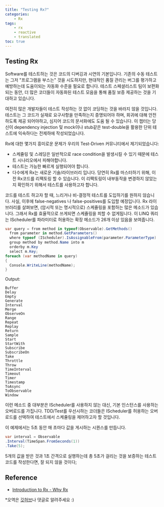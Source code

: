 ```yaml
---
title: "Testing Rx?"
categories:
    - Rx
tags:
    - rx
    - reactive
    - translated
toc: true
---
```

## Testing Rx
Software를 테스트하는 것은 코드의 디버깅과 시연의 기본입니다. 기존의 수동 테스트는 그저 "프로그램을 부스는" 것을 시도하지만, 현대적인 품질 관리는 버그를 평가하고 예방하는데 도움이되는 자동화 수준을 필요로 합니다. 테스트 스페셜리스트 팀이 보편화 되는 동안, 더 많은 코더들이 자동화된 테스트 모음을 통해 품질 보증 제공하는 것을 기대하고 있습니다. 

여전히 많은 개발자들이 테스트 작성하는 것 없이 코딩하는 것을 바라지 않을 것입니다. 테스트는 그 코드가 실재로 요구사항을 만족하는지 증명되어야 하며, 회귀에 대해 안전하도록 제공 되어야하고, 심지어 코드의 문서화에도 도움 될 수 있습니다. 이 챕터는 당신이 dependency injection 및 mock이나 stub같은 test-double을 활용한 단위 테스트에 익숙하다는 전제하에 작성되었습니다. 

Rx에 대한 몇가지 흥미로운 문제가 우리의 Test-Driven 커뮤니티에서 제기되었습니다:
- 스케쥴링 및 스레딩은 일반적으로 race condition을 발생시킬 수 있기 때문에 테스트 시나리오에서 피해야합니다. 
- 테스트는 가능한 빠르게 실행되어야 합니다.
- 다수에게 Rx는 새로운 기술/라이브러리 입니다. 당연히 Rx를 마스터하기 위해, 이전 Rx코드를 리팩토링 할 수 있습니다. 이 리팩토링이 내부동작을 변경하지 않았는지 확인하기 위해서 테스트를 사용하고자 합니다. 

코드를 테스트 하고자 할 때, 느리거나 비-결정적 테스트를 도입하기를 원하지 않습니다. 사실, 이후에 false-negatives 나 false-positives를 도입할 예정입니다. Rx 라이브러리를 살펴보면, (암시적 또는 명시적으로) 스케쥴링을 포함하는 많은 메소드가 있습니다. 그래서 Rx를 효율적으로 쓰게되면 스케쥴링을 피할 수 없게됩니다. 이 LINQ 쿼리는 IScheduler를 파라미터로 허용하는 확장 메소드가 26개 이상 있음을 보여줍니다.
```csharp
var query = from method in typeof(Observable).GetMethods()
  from parameter in method.GetParameters()
  where typeof (IScheduler).IsAssignableFrom(parameter.ParameterType)
  group method by method.Name into m
  orderby m.Key
  select m.Key;
foreach (var methodName in query)
{
  Console.WriteLine(methodName);
}
```
Output:
```
Buffer
Delay
Empty
Generate
Interval
Merge
ObserveOn
Range
Repeat
Replay
Return
Sample
Start
StartWith
Subscribe
SubscribeOn
Take
Throttle
Throw
TimeInterval
Timeout
Timer
Timestamp
ToAsync
ToObservable
Window
```
이런 메소드 중 대부분은 IScheduler를 사용하지 않는 대신, 기본 인스턴스를 사용하는 오버로드를 가집니다. TDD/Test를 우선시하는 코더들은 IScheduler를 허용하는 오버로드를 선택하여 테스트에서 스케쥴링을 제어하고자 할 것입니다.

이 예제에서는 5초 동안 매 초마다 값을 게시하는 시퀀스를 만듭니다.
```csharp
var interval = Observable
.Interval(TimeSpan.FromSeconds(1))
.Take(5);
```
5개의 값을 받은 것과 1초 간격으로 실행하는데 총 5초가 걸리는 것을 보증하는 테스트 코드를 작성한다면, 잘 되지 않을 것이다;
## Reference
- [Introduction to Rx - Why Rx](http://introtorx.com/Content/v1.0.10621.0/01_WhyRx.html#WhyRx)

*오역은 [깃허브](http://github.com/uniqmuz/uniqmuz.github.io)나 댓글로 알려주세요 :)